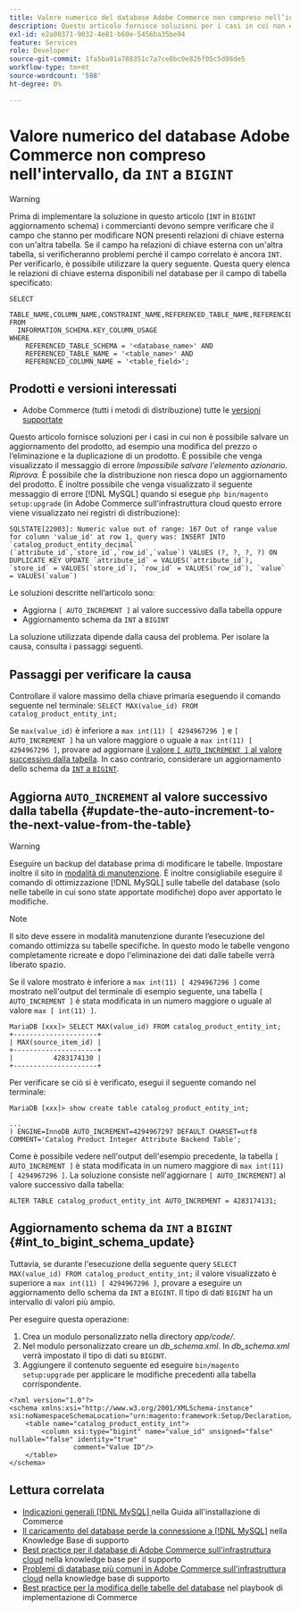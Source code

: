 ```yaml
---
title: Valore numerico del database Adobe Commerce non compreso nell’intervallo, da "INT" a "BIGINT"
description: Questo articolo fornisce soluzioni per i casi in cui non è possibile salvare un aggiornamento del prodotto, ad esempio una modifica del prezzo o l’eliminazione e la duplicazione di un prodotto.
exl-id: e2a00371-9032-4e81-b60e-5456ba35be94
feature: Services
role: Developer
source-git-commit: 1fa5ba91a788351c7a7ce8bc0e826f05c5d98de5
workflow-type: tm+mt
source-wordcount: '588'
ht-degree: 0%

---
```


# Valore numerico del database Adobe Commerce non compreso nell&#39;intervallo, da `INT` a `BIGINT`

>[!WARNING]
>
>Prima di implementare la soluzione in questo articolo (`INT` in `BIGINT` aggiornamento schema) i commercianti devono sempre verificare che il campo che stanno per modificare NON presenti relazioni di chiave esterna con un&#39;altra tabella. Se il campo ha relazioni di chiave esterna con un&#39;altra tabella, si verificheranno problemi perché il campo correlato è ancora `INT`. Per verificarlo, è possibile utilizzare la query seguente. Questa query elenca le relazioni di chiave esterna disponibili nel database per il campo di tabella specificato:
>
>```mysql
>SELECT 
>     TABLE_NAME,COLUMN_NAME,CONSTRAINT_NAME,REFERENCED_TABLE_NAME,REFERENCED_COLUMN_NAME
>FROM
>   INFORMATION_SCHEMA.KEY_COLUMN_USAGE
>WHERE
>     REFERENCED_TABLE_SCHEMA = '<database_name>' AND
>     REFERENCED_TABLE_NAME = '<table_name>' AND
>     REFERENCED_COLUMN_NAME = '<table_field>';
>```

## Prodotti e versioni interessati

* Adobe Commerce (tutti i metodi di distribuzione) tutte le [versioni supportate](https://www.adobe.com/content/dam/cc/en/legal/terms/enterprise/pdfs/Adobe-Commerce-Software-Lifecycle-Policy.pdf)

Questo articolo fornisce soluzioni per i casi in cui non è possibile salvare un aggiornamento del prodotto, ad esempio una modifica del prezzo o l’eliminazione e la duplicazione di un prodotto.
È possibile che venga visualizzato il messaggio di errore *Impossibile salvare l&#39;elemento azionario. Riprova.* È possibile che la distribuzione non riesca dopo un aggiornamento del prodotto. È inoltre possibile che venga visualizzato il seguente messaggio di errore [!DNL MySQL] quando si esegue `php bin/magento setup:upgrade` (in Adobe Commerce sull&#39;infrastruttura cloud questo errore viene visualizzato nei registri di distribuzione):

```mysql
SQLSTATE[22003]: Numeric value out of range: 167 Out of range value for column 'value_id' at row 1, query was: INSERT INTO `catalog_product_entity_decimal` (`attribute_id`,`store_id`,`row_id`,`value`) VALUES (?, ?, ?, ?) ON DUPLICATE KEY UPDATE `attribute_id` = VALUES(`attribute_id`), `store_id` = VALUES(`store_id`), `row_id` = VALUES(`row_id`), `value` = VALUES(`value`)
```

Le soluzioni descritte nell’articolo sono:
* Aggiorna `[ AUTO_INCREMENT ]` al valore successivo dalla tabella oppure
* Aggiornamento schema da `INT` a `BIGINT`

La soluzione utilizzata dipende dalla causa del problema. Per isolare la causa, consulta i passaggi seguenti.

## Passaggi per verificare la causa


Controllare il valore massimo della chiave primaria eseguendo il comando seguente nel terminale: `SELECT MAX(value_id) FROM catalog_product_entity_int;`

Se `max(value_id)` è inferiore a `max int(11) [ 4294967296 ]` e `[ AUTO_INCREMENT ]` ha un valore maggiore o uguale a `max int(11) [ 4294967296 ]`, provare ad aggiornare [il valore `[ AUTO_INCREMENT ]` al valore successivo dalla tabella](#update-the-auto-increment-to-the-next-value-from-the-table). In caso contrario, considerare un aggiornamento dello schema da [`INT` a `BIGINT`](#int_to_bigint_schema_update).

## Aggiorna `AUTO_INCREMENT` al valore successivo dalla tabella {#update-the-auto-increment-to-the-next-value-from-the-table}

>[!WARNING]
>
>Eseguire un backup del database prima di modificare le tabelle. Impostare inoltre il sito in [modalità di manutenzione](https://experienceleague.adobe.com/docs/commerce-operations/configuration-guide/setup/application-modes.html#maintenance-mode). È inoltre consigliabile eseguire il comando di ottimizzazione [!DNL MySQL] sulle tabelle del database (solo nelle tabelle in cui sono state apportate modifiche) dopo aver apportato le modifiche.

>[!NOTE]
>
>Il sito deve essere in modalità manutenzione durante l’esecuzione del comando ottimizza su tabelle specifiche. In questo modo le tabelle vengono completamente ricreate e dopo l&#39;eliminazione dei dati dalle tabelle verrà liberato spazio.

Se il valore mostrato è inferiore a `max int(11) [ 4294967296 ]` come mostrato nell&#39;output del terminale di esempio seguente, una tabella `[ AUTO_INCREMENT ]` è stata modificata in un numero maggiore o uguale al valore `max [ int(11) ]`.

```mariadb
MariaDB [xxx]> SELECT MAX(value_id) FROM catalog_product_entity_int;
+---------------------+
| MAX(source_item_id) |
+---------------------+
|          4283174130 |
+---------------------+
```

Per verificare se ciò si è verificato, esegui il seguente comando nel terminale:

```
MariaDB [xxx]> show create table catalog_product_entity_int;

...
) ENGINE=InnoDB AUTO_INCREMENT=4294967297 DEFAULT CHARSET=utf8 COMMENT='Catalog Product Integer Attribute Backend Table';
```

Come è possibile vedere nell&#39;output dell&#39;esempio precedente, la tabella `[ AUTO_INCREMENT ]` è stata modificata in un numero maggiore di `max int(11) [ 4294967296 ]`. La soluzione consiste nell&#39;aggiornare `[ AUTO_INCREMENT]` al valore successivo dalla tabella:

```
ALTER TABLE catalog_product_entity_int AUTO_INCREMENT = 4283174131;
```

## Aggiornamento schema da `INT` a `BIGINT` {#int_to_bigint_schema_update}

Tuttavia, se durante l&#39;esecuzione della seguente query `SELECT MAX(value_id) FROM catalog_product_entity_int;` il valore visualizzato è superiore a `max int(11) [ 4294967296 ]`, provare a eseguire un aggiornamento dello schema da `INT` a `BIGINT`. Il tipo di dati `BIGINT` ha un intervallo di valori più ampio.

Per eseguire questa operazione:

1. Crea un modulo personalizzato nella directory *app/code/*.
1. Nel modulo personalizzato creare un *db_schema.xml*. In *db_schema.xml* verrà impostato il tipo di dati su `BIGINT`.
1. Aggiungere il contenuto seguente ed eseguire `bin/magento setup:upgrade` per applicare le modifiche precedenti alla tabella corrispondente.

```
<?xml version="1.0"?>
<schema xmlns:xsi="http://www.w3.org/2001/XMLSchema-instance" xsi:noNamespaceSchemaLocation="urn:magento:framework:Setup/Declaration/Schema/etc/schema.xsd">
    <table name="catalog_product_entity_int">
        <column xsi:type="bigint" name="value_id" unsigned="false" nullable="false" identity="true"
                comment="Value ID"/>
    </table>
</schema>
```


## Lettura correlata

* [Indicazioni generali [!DNL MySQL] ](https://experienceleague.adobe.com/docs/commerce-operations/installation-guide/prerequisites/database-server/mysql.html) nella Guida all&#39;installazione di Commerce
* [Il caricamento del database perde la connessione a  [!DNL MySQL]](https://experienceleague.adobe.com/docs/commerce-knowledge-base/kb/troubleshooting/database/database-upload-loses-connection-to-mysql.html) nella Knowledge Base di supporto
* [Best practice per il database di Adobe Commerce sull&#39;infrastruttura cloud](https://experienceleague.adobe.com/docs/commerce-knowledge-base/kb/best-practices/database/database-best-practices-for-magento-commerce-cloud.html) nella knowledge base per il supporto
* [Problemi di database più comuni in Adobe Commerce sull&#39;infrastruttura cloud](https://experienceleague.adobe.com/docs/commerce-knowledge-base/kb/best-practices/database/most-common-database-issues-in-magento-commerce-cloud.html) nella knowledge base di supporto
* [Best practice per la modifica delle tabelle del database](https://experienceleague.adobe.com/en/docs/commerce-operations/implementation-playbook/best-practices/development/modifying-core-and-third-party-tables#why-adobe-recommends-avoiding-modifications) nel playbook di implementazione di Commerce
